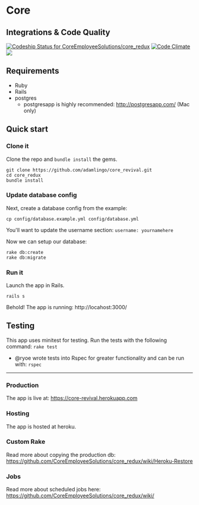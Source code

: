 # Core

## Integrations & Code Quality
[ ![Codeship Status for CoreEmployeeSolutions/core_redux](https://app.codeship.com/projects/fbb227e0-e949-0133-529a-7a94674dea5d/status?branch=master)](https://app.codeship.com/projects/147535)
[![Code Climate](https://codeclimate.com/repos/576c5b1cb43e07008d001e28/badges/c72d3ca9182ffcfc94b2/gpa.svg)](https://codeclimate.com/repos/576c5b1cb43e07008d001e28/feed)
<a href="https://codeclimate.com/repos/576c5b1cb43e07008d001e28/feed"><img src="https://codeclimate.com/repos/576c5b1cb43e07008d001e28/badges/c72d3ca9182ffcfc94b2/issue_count.svg" /></a>

## Requirements

- Ruby
- Rails
- postgres
    - postgresapp is highly recommended: http://postgresapp.com/ (Mac only)

## Quick start

### Clone it

Clone the repo and `bundle install` the gems.

```
git clone https://github.com/adamlingo/core_revival.git
cd core_redux
bundle install
```

### Update database config

Next, create a database config from the example:
```
cp config/database.example.yml config/database.yml
```

You'll want to update the username section:
 ` username: yournamehere `

Now we can setup our database:
```
rake db:create
rake db:migrate
```

### Run it

Launch the app in Rails.

```
rails s
```

Behold! The app is running: http://locahost:3000/


## Testing
This app uses minitest for testing. Run the tests with the following command:
``` rake test ```
* @ryoe wrote tests into Rspec for greater functionality and can be run with:
``` rspec ```

----

### Production
The app is live at:
https://core-revival.herokuapp.com

### Hosting
The app is hosted at heroku.

### Custom Rake
Read more about copying the production db: https://github.com/CoreEmployeeSolutions/core_redux/wiki/Heroku-Restore

### Jobs
Read more about scheduled jobs here: https://github.com/CoreEmployeeSolutions/core_redux/wiki/
